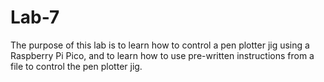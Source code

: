 # Lab-7
The purpose of this lab is to learn how to control a pen plotter jig using a Raspberry Pi Pico, and to learn how to use pre-written instructions from a file to control the pen plotter jig.
